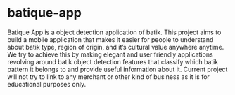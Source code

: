 # batique-app
Batique App is a object detection application of batik. This project aims to build a mobile application that makes it easier for people to understand about batik type, region of origin, and it’s cultural value anywhere anytime. We try to achieve this by making elegant and user friendly applications revolving around batik object detection features that classify which batik pattern it belongs to and provide useful information about it. Current project will not try to link to any merchant or other kind of business as it is for educational purposes only.